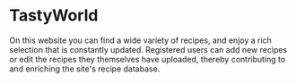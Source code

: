 # TastyWorld
On this website you can find a wide variety of recipes, and enjoy a rich selection that is constantly updated. Registered users can add new recipes or edit the recipes they themselves have uploaded, thereby contributing to and enriching the site's recipe database.

